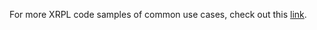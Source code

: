 For more XRPL code samples of common use cases, check out this [link](https://github.com/XRPLF/xrpl-dev-portal/tree/master/content/_code-samples).
